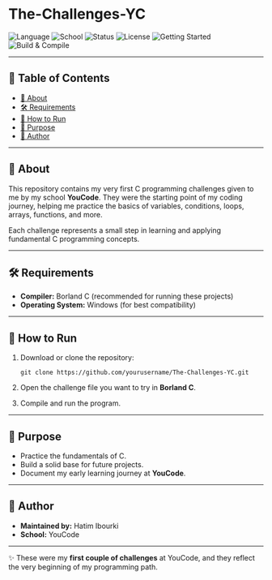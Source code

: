# The-Challenges-YC  

![Language](https://img.shields.io/badge/language-C-blue)  ![School](https://img.shields.io/badge/YouCode-School-orange)  ![Status](https://img.shields.io/badge/learning-in%20progress-brightgreen)  ![License](https://img.shields.io/badge/license-MIT-lightgrey)  ![Getting Started](https://img.shields.io/badge/getting_started-quick-red)  ![Build & Compile](https://img.shields.io/badge/compiler-BorlandC-lightgrey)  

---

## 📑 Table of Contents  
- [📌 About](#-about)  
- [🛠️ Requirements](#-requirements)  
- [🚀 How to Run](#-how-to-run)  
- [🎯 Purpose](#-purpose)  
- [👤 Author](#-author)  

---

## 📌 About  
This repository contains my very first C programming challenges given to me by my school **YouCode**. They were the starting point of my coding journey, helping me practice the basics of variables, conditions, loops, arrays, functions, and more.  

Each challenge represents a small step in learning and applying fundamental C programming concepts.  

---

## 🛠️ Requirements  
- **Compiler:** Borland C (recommended for running these projects)  
- **Operating System:** Windows (for best compatibility)  

---

## 🚀 How to Run  

1. Download or clone the repository:

    ```
    git clone https://github.com/yourusername/The-Challenges-YC.git
    ```

2. Open the challenge file you want to try in **Borland C**.

3. Compile and run the program.

---

## 🎯 Purpose  
- Practice the fundamentals of C.  
- Build a solid base for future projects.  
- Document my early learning journey at **YouCode**.

---

## 👤 Author  
- **Maintained by:** Hatim Ibourki  
- **School:** YouCode

---

✨ These were my **first couple of challenges** at YouCode, and they reflect the very beginning of my programming path.
